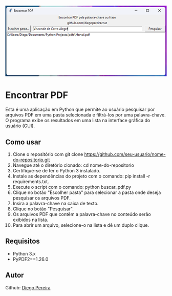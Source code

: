 <p align="center">
  <img src="https://github.com/diegopereiracruz/Encontrar-PDF/blob/main/print.jpg?raw=true" alt="Interface da Aplicação"/>
</p>

# Encontrar PDF
Esta é uma aplicação em Python que permite ao usuário pesquisar por arquivos PDF em uma pasta selecionada e filtrá-los por uma palavra-chave. O programa exibe os resultados em uma lista na interface gráfica do usuário (GUI).

## Como usar
1. Clone o repositório com git clone https://github.com/seu-usuario/nome-do-repositorio.git
2. Navegue até o diretório clonado: cd nome-do-repositorio
3. Certifique-se de ter o Python 3 instalado.
4. Instale as dependências do projeto com o comando: pip install -r requirements.txt.
5. Execute o script com o comando: python buscar_pdf.py
6. Clique no botão "Escolher pasta" para selecionar a pasta onde deseja pesquisar os arquivos PDF.
7. Insira a palavra-chave na caixa de texto.
8. Clique no botão "Pesquisar".
9. Os arquivos PDF que contêm a palavra-chave no conteúdo serão exibidos na lista.
10. Para abrir um arquivo, selecione-o na lista e dê um duplo clique.

## Requisitos
- Python 3.x
- PyPDF2==1.26.0

## Autor
Github: [Diego Pereira](https://github.com/diegopereiracruz/)

